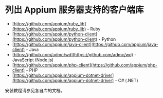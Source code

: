 # 列出 Appium 服务器支持的客户端库

* [https://github.com/appium/ruby_lib](https://github.com/appium/ruby_lib) - Ruby
* [https://github.com/appium/python-client](https://github.com/appium/python-client) - Python
* [https://github.com/appium/java-client](https://github.com/appium/java-client) - Java
* [https://github.com/admc/wd](https://github.com/admc/wd) - JavaScript (Node.js)
* [https://github.com/appium/php-client](https://github.com/appium/php-client) - PHP
* [https://github.com/appium/appium-dotnet-driver](https://github.com/appium/appium-dotnet-driver) - C# (.NET)

安装教程请参见各自库的文档。
